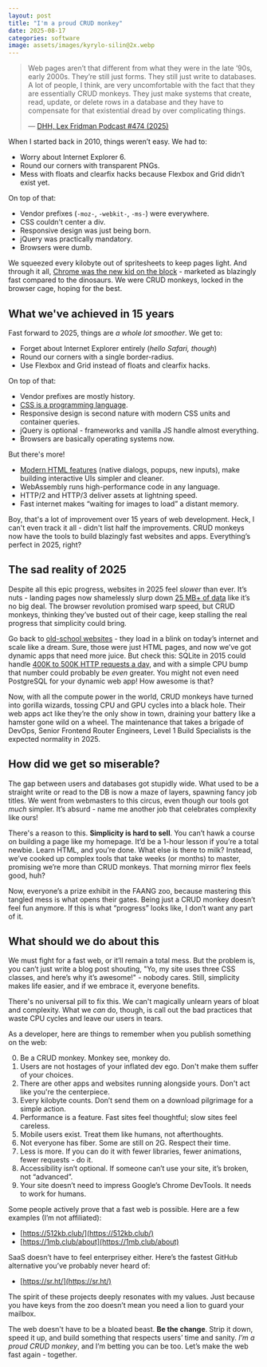 ```yaml
---
layout: post
title: "I'm a proud CRUD monkey"
date: 2025-08-17
categories: software
image: assets/images/kyrylo-silin@2x.webp
---
```


<blockquote cite="https://www.youtube.com/watch?v=vagyIcmIGOQ">
  <p>
    Web pages aren’t that different from what they were in the late ’90s, early
    2000s. They’re still just forms. They still just write to databases. A lot
    of people, I think, are very uncomfortable with the fact that they are
    essentially CRUD monkeys. They just make systems that create, read, update,
    or delete rows in a database and they have to compensate for that
    existential dread by over complicating things.
  </p>
  <p>
    &mdash; <a href="https://www.youtube.com/watch?v=vagyIcmIGOQ" target="_blank">
      DHH, Lex Fridman Podcast #474 (2025)
    </a>
  </p>
</blockquote>

When I started back in 2010, things weren’t easy. We had to:

- Worry about Internet Explorer 6.
- Round our corners with transparent PNGs.
- Mess with floats and clearfix hacks because Flexbox and Grid didn’t exist yet.

On top of that:

- Vendor prefixes (`-moz-`, `-webkit-`, `-ms-`) were everywhere.
- CSS couldn't center a div.
- Responsive design was just being born.
- jQuery was practically mandatory.
- Browsers were dumb.

We squeezed every kilobyte out of spritesheets to keep pages light. And through
it all, [Chrome was the new kid on the
block](https://x.com/kyrylosilin/status/1817825951864000573) - marketed as
blazingly fast compared to the dinosaurs. We were CRUD monkeys, locked in the
browser cage, hoping for the best.

## What we've achieved in 15 years

Fast forward to 2025, things are _a whole lot smoother_. We get to:

- Forget about Internet Explorer entirely (_hello Safari, though_)
- Round our corners with a single border-radius.
- Use Flexbox and Grid instead of floats and clearfix hacks.

On top of that:

- Vendor prefixes are mostly history.
- [CSS is a programming language](https://lyra.horse/css-clicker/).
- Responsive design is second nature with modern CSS units and container queries.
- jQuery is optional - frameworks and vanilla JS handle almost everything.
- Browsers are basically operating systems now.

But there's more!

- [Modern HTML features](https://justfuckingusehtml.com) (native dialogs, popups, new inputs), make building interactive UIs simpler and cleaner.
- WebAssembly runs high-performance code in any language.
- HTTP/2 and HTTP/3 deliver assets at lightning speed.
- Fast internet makes “waiting for images to load” a distant memory.

Boy, that's a lot of improvement over 15 years of web development. Heck, I can't
even track it all - didn't list half the improvements. CRUD monkeys now have the
tools to build blazingly fast websites and apps. Everything’s perfect in 2025,
right?

## The sad reality of 2025

Despite all this epic progress, websites in 2025 feel _slower_ than ever. It’s
nuts - landing pages now shamelessly slurp down [25 MB+ of
data](https://x.com/kyrylosilin/status/1956979517127360783) like it’s no big
deal. The browser revolution promised warp speed, but CRUD monkeys, thinking
they’ve busted out of their cage, keep stalling the real progress that
simplicity could bring.

Go back to [old-school websites](https://www.spacejam.com/) - they load in a
blink on today’s internet and scale like a dream. Sure, those were just HTML
pages, and now we’ve got dynamic apps that need more juice. But check this:
SQLite in 2015 could handle [400K to 500K HTTP requests a
day](https://www.sqlite.org/whentouse.html), and with a simple CPU bump that
number could probably be _even_ greater. You might not even need PostgreSQL for
your dynamic web app! How awesome is that?

Now, with all the compute power in the world, CRUD monkeys have turned into
gorilla wizards, tossing CPU and GPU cycles into a black hole. Their web apps
act like they’re the only show in town, draining your battery like a hamster
gone wild on a wheel. The maintenance that takes a brigade of DevOps, Senior
Frontend Router Engineers, Level 1 Build Specialists is the expected normality
in 2025.

## How did we get so miserable?

The gap between users and databases got stupidly wide. What used to be a
straight write or read to the DB is now a maze of layers, spawning fancy job
titles. We went from webmasters to this circus, even though our tools got _much_
simpler. It’s absurd - name me another job that celebrates complexity like ours!

There's a reason to this. **Simplicity is hard to sell**. You can’t hawk a
course on building a page like my homepage. It’d be a 1-hour lesson if you’re a
total newbie. Learn HTML, and you’re done. What else is there to milk? Instead,
we’ve cooked up complex tools that take weeks (or months) to master, promising
we’re more than CRUD monkeys. That morning mirror flex feels good, huh?

Now, everyone’s a prize exhibit in the FAANG zoo, because mastering this tangled
mess is what opens their gates. Being just a CRUD monkey doesn’t feel fun
anymore. If this is what “progress” looks like, I don’t want any part of it.

## What should we do about this

We must fight for a fast web, or it’ll remain a total mess. But the problem is,
you can’t just write a blog post shouting, "Yo, my site uses three CSS classes,
and here’s why it’s awesome!" - nobody cares. Still, simplicity makes life easier,
and if we embrace it, everyone benefits.

There's no universal pill to fix this. We can't magically unlearn years of bloat
and complexity. What we _can_ do, though, is call out the bad practices that waste
CPU cycles and leave our users in tears.

As a developer, here are things to remember when you publish something on the
web:

0. Be a CRUD monkey. Monkey see, monkey do.
1. Users are not hostages of your inflated dev ego. Don't make them suffer of your choices.
2. There are other apps and websites running alongside yours. Don't act like you're the centerpiece.
3. Every kilobyte counts. Don’t send them on a download pilgrimage for a simple action.
4. Performance is a feature. Fast sites feel thoughtful; slow sites feel careless.
5. Mobile users exist. Treat them like humans, not afterthoughts.
6. Not everyone has fiber. Some are still on 2G. Respect their time.
7. Less is more. If you can do it with fewer libraries, fewer animations, fewer requests - do it.
8. Accessibility isn’t optional. If someone can’t use your site, it’s broken, not “advanced”.
9. Your site doesn’t need to impress Google’s Chrome DevTools. It needs to work for humans.

Some people actively prove that a fast web is possible. Here are a few examples
(I’m not affiliated):

- [https://512kb.club/](https://512kb.club/)
- [https://1mb.club/about](https://1mb.club/about)

SaaS doesn’t have to feel enterprisey either. Here’s the fastest GitHub
alternative you’ve probably never heard of:

- [https://sr.ht/](https://sr.ht/)

The spirit of these projects deeply resonates with my values. Just because you
have keys from the zoo doesn’t mean you need a lion to guard your mailbox.

The web doesn't have to be a bloated beast. **Be the change**. Strip it down, speed
it up, and build something that respects users’ time and sanity. _I’m a proud
CRUD monkey_, and I’m betting you can be too. Let’s make the web fast again - together.
